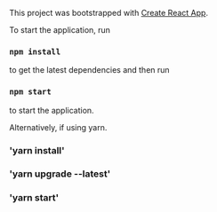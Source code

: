 This project was bootstrapped with [Create React App](https://github.com/facebookincubator/create-react-app).


To start the application, run 

### `npm install`

to get the latest dependencies and then run

### `npm start` 

to start the application.  

Alternatively, if using yarn.
### 'yarn install'
### 'yarn upgrade --latest'
### 'yarn start'
